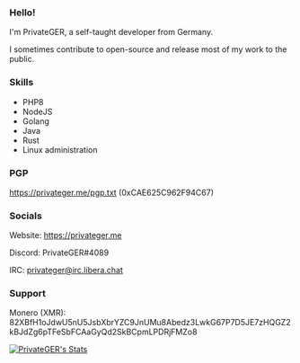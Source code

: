 ### Hello!

I'm PrivateGER, a self-taught developer from Germany.

I sometimes contribute to open-source and release most of my work to the public.

### Skills
- PHP8
- NodeJS
- Golang
- Java
- Rust
- Linux administration

### PGP
https://privateger.me/pgp.txt (0xCAE625C962F94C67)

### Socials
Website: https://privateger.me

Discord: PrivateGER#4089

IRC: privateger@irc.libera.chat

### Support
Monero (XMR): 82XBfH1oJdwU5nU5JsbXbrYZC9JnUMu8Abedz3LwkG67P7D5JE7zHQGZ2kBJdZg6pTFeSbFCAaGyQd2SkBCpmLPDRjFMZo8

[![PrivateGER's Stats](https://github-readme-stats.vercel.app/api?username=PrivateGER&show_icons=true&theme=radical)](https://github.com/anuraghazra/github-readme-stats)

